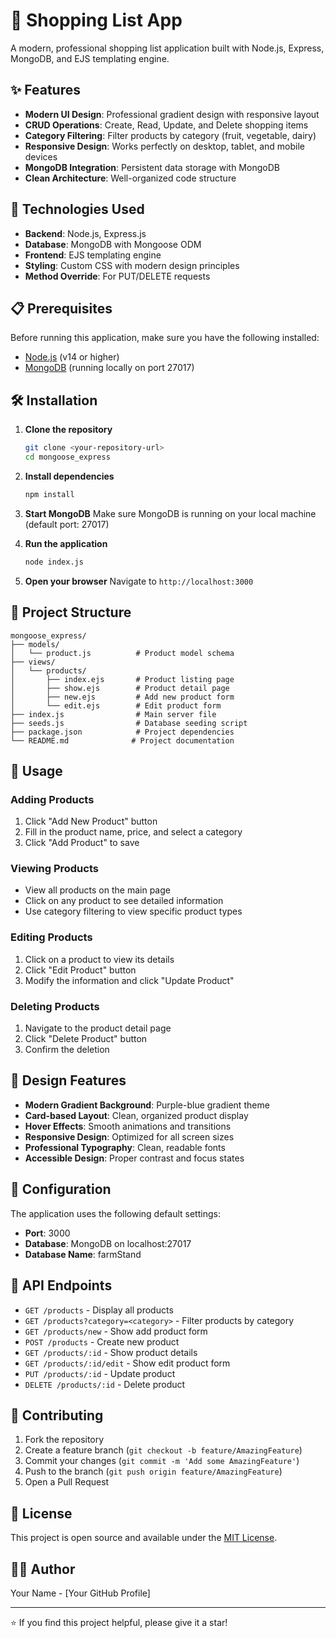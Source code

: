 # 🛒 Shopping List App

A modern, professional shopping list application built with Node.js, Express, MongoDB, and EJS templating engine.

## ✨ Features

- **Modern UI Design**: Professional gradient design with responsive layout
- **CRUD Operations**: Create, Read, Update, and Delete shopping items
- **Category Filtering**: Filter products by category (fruit, vegetable, dairy)
- **Responsive Design**: Works perfectly on desktop, tablet, and mobile devices
- **MongoDB Integration**: Persistent data storage with MongoDB
- **Clean Architecture**: Well-organized code structure

## 🚀 Technologies Used

- **Backend**: Node.js, Express.js
- **Database**: MongoDB with Mongoose ODM
- **Frontend**: EJS templating engine
- **Styling**: Custom CSS with modern design principles
- **Method Override**: For PUT/DELETE requests

## 📋 Prerequisites

Before running this application, make sure you have the following installed:

- [Node.js](https://nodejs.org/) (v14 or higher)
- [MongoDB](https://www.mongodb.com/try/download/community) (running locally on port 27017)

## 🛠️ Installation

1. **Clone the repository**
   ```bash
   git clone <your-repository-url>
   cd mongoose_express
   ```

2. **Install dependencies**
   ```bash
   npm install
   ```

3. **Start MongoDB**
   Make sure MongoDB is running on your local machine (default port: 27017)

4. **Run the application**
   ```bash
   node index.js
   ```

5. **Open your browser**
   Navigate to `http://localhost:3000`

## 📁 Project Structure

```
mongoose_express/
├── models/
│   └── product.js          # Product model schema
├── views/
│   └── products/
│       ├── index.ejs       # Product listing page
│       ├── show.ejs        # Product detail page
│       ├── new.ejs         # Add new product form
│       └── edit.ejs        # Edit product form
├── index.js                # Main server file
├── seeds.js                # Database seeding script
├── package.json            # Project dependencies
└── README.md              # Project documentation
```

## 🎯 Usage

### Adding Products
1. Click "Add New Product" button
2. Fill in the product name, price, and select a category
3. Click "Add Product" to save

### Viewing Products
- View all products on the main page
- Click on any product to see detailed information
- Use category filtering to view specific product types

### Editing Products
1. Click on a product to view its details
2. Click "Edit Product" button
3. Modify the information and click "Update Product"

### Deleting Products
1. Navigate to the product detail page
2. Click "Delete Product" button
3. Confirm the deletion

## 🎨 Design Features

- **Modern Gradient Background**: Purple-blue gradient theme
- **Card-based Layout**: Clean, organized product display
- **Hover Effects**: Smooth animations and transitions
- **Responsive Design**: Optimized for all screen sizes
- **Professional Typography**: Clean, readable fonts
- **Accessible Design**: Proper contrast and focus states

## 🔧 Configuration

The application uses the following default settings:
- **Port**: 3000
- **Database**: MongoDB on localhost:27017
- **Database Name**: farmStand

## 📝 API Endpoints

- `GET /products` - Display all products
- `GET /products?category=<category>` - Filter products by category
- `GET /products/new` - Show add product form
- `POST /products` - Create new product
- `GET /products/:id` - Show product details
- `GET /products/:id/edit` - Show edit product form
- `PUT /products/:id` - Update product
- `DELETE /products/:id` - Delete product

## 🤝 Contributing

1. Fork the repository
2. Create a feature branch (`git checkout -b feature/AmazingFeature`)
3. Commit your changes (`git commit -m 'Add some AmazingFeature'`)
4. Push to the branch (`git push origin feature/AmazingFeature`)
5. Open a Pull Request

## 📄 License

This project is open source and available under the [MIT License](LICENSE).

## 👨‍💻 Author

Your Name - [Your GitHub Profile]

---

⭐ If you find this project helpful, please give it a star! 